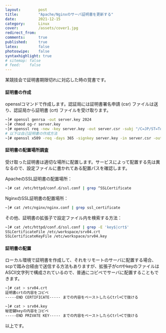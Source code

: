 ```yaml
---
layout:        post
title:         "Apache/Nginxのサーバ証明書を更新する"
date:          2021-12-15
category:      Linux
cover:         /assets/cover1.jpg
redirect_from:
comments:      true
published:     true
latex:         false
photoswipe:    false
syntaxhighlight: true
# sitemap: false
# feed:    false
---
```


某競技会で証明書期限切れに対応した時の覚書です。

#### 証明書の作成
opensslコマンドで作成します。認証局には証明書署名申請 (csr) ファイルは送り、認証局から証明書 (crt) ファイルを受け取ります。
```bash
~]# openssl genrsa -out server.key 2024
~]# chmod og-r server.key
~]# openssl req -new -key server.key -out server.csr -subj "/C=JP/ST=Tokyo/O=CompanyName/CN=example.com"
# 以下は自己証明書の作成方法
~]# openssl x509 -req -days 365 -signkey server.key -in server.csr -out server.crt
```

#### 証明書の配置場所調査
受け取った証明書は適切な場所に配置します。サービスによって配置する先は異なるので、設定ファイルに書かれてある配置パスを確認します。

ApacheのSSL証明書の配置場所：
```bash
~]# cat /etc/httpd/conf.d/ssl.conf | grep ^SSLCertificate
```
NginxのSSL証明書の配置場所：
```bash
~]# cat /etc/nginx/nginx.conf | grep ssl_certificate
```
その他、証明書の拡張子で設定ファイル内を検索する方法：
```bash
~]# cat /etc/httpd/conf.d/ssl.conf | grep -E 'key$|crt$'
SSLCertificateFile /etc/workspace/srv04.crt
SSLCertificateKeyFile /etc/workspace/srv04.key
```

#### 証明書の配置
ローカル環境で証明書を作成して、それをリモートのサーバに配置する場合、scpで踏み台経由で送信する方法もありますが、拡張子がcrtやkeyのファイルはASCII文字列で構成されているので、普通にコピペでサーバに配置することもできます。
```bash
~]# cat > srv04.crt
証明書crtの内容をコピペ
-----END CERTIFICATE----- までの内容をペーストしたらCtrl+Cで抜ける

~]# cat > srv04.key
秘密鍵keyの内容をコピペ
-----END PRIVATE KEY----- までの内容をペーストしたらCtrl+Cで抜ける
```

以上です。
